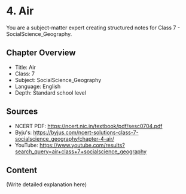 # 4. Air

You are a subject-matter expert creating structured notes for Class 7 - SocialScience_Geography.

## Chapter Overview
- Title: Air
- Class: 7
- Subject: SocialScience_Geography
- Language: English
- Depth: Standard school level

## Sources
- NCERT PDF: https://ncert.nic.in/textbook/pdf/sesc0704.pdf
- Byju's: https://byjus.com/ncert-solutions-class-7-socialscience_geography/chapter-4-air/
- YouTube: https://www.youtube.com/results?search_query=air+class+7+socialscience_geography

## Content
(Write detailed explanation here)
